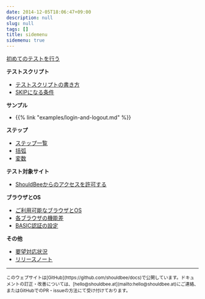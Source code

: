 ```yaml
---
date: 2014-12-05T18:06:47+09:00
description: null
slug: null
tags: []
title: sidemenu
sidemenu: true
---
```

<a href="/getting-started/" class="btn btn-success btn-block hidden-xs hidden-sm visible-md visible-lg">初めてのテストを行う</a>

**テストスクリプト**

* [テストスクリプトの書き方](/getting-started/)
* [SKIPになる条件](/test-script/skip/)

**サンプル**

* {{% link "examples/login-and-logout.md" %}}

**ステップ**

* [ステップ一覧](/steps/)
* [括弧](/steps/parenthes/)
* [変数](/variables/)

**テスト対象サイト**

* [ShouldBeeからのアクセスを許可する](/sut/shouldbee-ip/)

**ブラウザとOS**

* [ご利用可能なブラウザとOS](/environments/)
* [各ブラウザの機能差](/environments/differences/)
* [BASIC認証の設定](/environments/basic-auth/)

**その他**

* <a href="https://trello.com/b/NZedoSDx" target="_blank">要望対応状況</a>
* [リリースノート](/releasenotes/)

---

<small>
このウェブサイトは[GitHub](https://github.com/shouldbee/docs)で公開しています。ドキュメントの訂正・改善については、[hello@shouldbee.at](mailto:hello@shouldbee.at)にご連絡、またはGitHubでのPR・issueの方法にて受け付けております。
</small>
